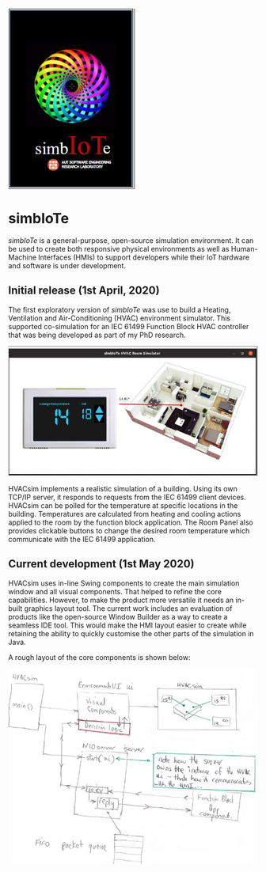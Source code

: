 ![simbIoTe logo](graphics/simbIoTe.jpg)

# simbIoTe 

*simbIoTe* is a general-purpose, open-source simulation environment. It can be used to create both responsive physical environments as well as Human-Machine Interfaces (HMIs) to support developers while their IoT hardware and software is under development.

## Initial release (1st April, 2020)

The first exploratory version of *simbIoTe* was use to build a Heating, Ventilation and Air-Conditioning (HVAC) environment simulator. This supported co-simulation for an IEC 61499 Function Block HVAC controller that was being developed as part of my PhD research. 

![HVACsim](HVACsim_01.jpg)

HVACsim implements a realistic simulation of a building. Using its own TCP/IP server, it responds to requests from the IEC 61499 client devices. HVACsim can be polled for the temperature at specific locations in the building. Temperatures are calculated from heating and cooling actions applied to the room by the function block application. The Room Panel also provides clickable buttons to change the desired room temperature which communicate with the IEC 61499 application.

## Current development (1st May 2020)

HVACsim uses in-line Swing components to create the main simulation window and all visual components. That helped to refine the core capabilities. However, to make the product more versatile it needs an in-built graphics layout tool. The current work includes an evaluation of products like the open-source Window Builder as a way to create a seamless IDE tool. This would make the HMI layout easier to create while retaining the ability to quickly customise the other parts of the simulation in Java. 

A rough layout of the core components is shown below:

![Module structure](HVACsim_02.jpg)
